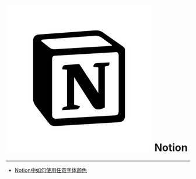 # ![Notion](./images/logo.png ":size=100") Notion

---

- [Notion中如何使用任意字体颜色](/repository/Tools/Notion/docs/Notion中如何使用任意字体颜色.md#notion中如何使用任意字体颜色)